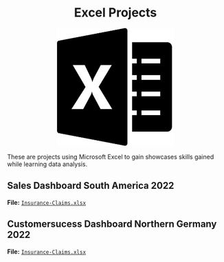 <h1 align="center">Excel Projects</h1>

<p align="center">
  <img width="273px" src="https://raw.githubusercontent.com/blackcrowX/blackcrowX.github.io/main/images/icons/ms-excel.png"/>
</p>

These are projects using Microsoft Excel to gain showcases skills gained while learning data analysis.

## Sales Dashboard South America 2022
**File:** [`Insurance-Claims.xlsx`](https://github.com/blackcrowX/Data-Analysis-Portfolio/blob/main/Project-I/Insurance-Claims.xlsx)

## Customersucess Dashboard Northern Germany 2022
**File:** [`Insurance-Claims.xlsx`](https://github.com/blackcrowX/Data-Analysis-Portfolio/blob/main/Project-I/Insurance-Claims.xlsx)

